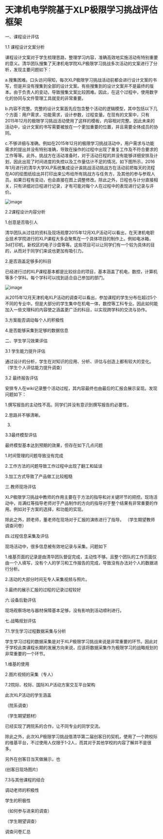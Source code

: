 # 天津机电学院基于XLP极限学习挑战评估框架

一、课程设计评估

1.1 课程设计文案分析

  课程设计文案对于学生梳理思路，整理学习内容，准确高效地实施活动有特别重要的意义。清华团队搜集了天津机电学院XLP极限学习挑战多次活动的文案进行了分析，发现主要问题如下：
  
a.搜集困难。口头访问得知，每次XLP极限学习挑战活动前都会进行设计文案的书写，但是并没有搜集到全部的设计文案。有些搜集到的设计文案并不是最终的版本。由于负责人的变动，导致搜集文案比较困难。因此，在这个过程中，使用数字化的协同与文件管理工具就变的非常重要。

b.内容不完整。完整的设计文案首先应包含整个活动的逻辑模型，其中包括以下几个方面：用户需求，功能需求，设计参数，过程变量。在现有的文案中，只有2015年12月的极限学习挑战活动使用了这样的模板，内容相对完整。因此未来的活动中，设计文案的书写需要被放在一个更加重要的位置，并且需要全体成员的协同。

c.不够详细与准确。例如在2015年12月的极限学习挑战活动中，用户需求与功能需求的提出并没有特别准确，导致在操作的过程中出现了重复工作及不符合要求的工作等等。此外，挑战方在活动准备时，对于活动日程的并没有能够详细安排及计划，因此出现了时间进度的失控以及工作量估计不足的情况。如下图所示，2016年1月进行的清华大学XLP系统集成设计诶挑战活动挑战方在活动前把每天的流程在A0的绘图纸绘出并打印出来公布给所有挑战方与任务方，及其他的参与参观人员。如果日程有变动，也会直接在图上调整修改。除此之外，日程也与计分直接相关，只有详细对日程进行记录，才有可能对每个人在过程中的表现进行记录与评价。

![image](https://github.com/XLP-Based-Courses/2015_Tianjin_Mechains_and_Electricity-/blob/master/图片资料/2016年1月清华XLP第一天日程范例.png)

2.2课程设计内容分析

1.创意是否吸引人

清华团队从过往的资料及现场观摩2015年12月XLP活动可以看出，在天津机电职业技术学院进行的XLP课程大多会聚焦在一个具体项目的制作上。例如电冰箱，3d打印机，新校区的电子沙盘等等。这些项目可以让同学们有一个较为具体的目的，从而对于同学们来说也更加有吸引力。

2.是否涵盖足够多的科目

已经进行过的XLP课程基本都是比较综合的项目，基本涵盖了机电，数控，计算机等多个学科。每个学科可以找到适合自己参加的部门。

![image](https://github.com/XLP-Based-Courses/2015_Tianjin_Mechains_and_Electricity-/blob/master/图片资料/2015年12月天津XLP参与学生专业调查.png)

从2015年12月天津机电XLP活动的调查可以看出，参加课程的学生分布在超过5个不同的专业中。但是大部分的学生集中在机电一体，数控等工科专业。因此如何能加入一些文理科的内容使之涵盖更广泛的科目，以实现跨学科的交流与协作。

3.方案能否调动每个人的积极性

4.是否能够采集到足够的数据信息

二、学生学习效果评估

3.1 学生能力提升评估

通过设计的分析，学生在对知识的应用、分析、评估与创造上都有较大的变化。
（学生个人评估能力提升调查）

3.2 最终报告评估

安排专人在wiki记录整个活动过程，其内容最终也由最后的汇报会展示呈现。发现问题如下：

1.撰写报告的主动性不高。同学们并没有意识到撰写报告的必要性，

2.思路并不够清晰。

3.

3.3最终模型评估

最终模型基本达到预期的效果，但存在如下几点问题

1.时间管理的问题导致没有完成

2.工作方法的问题导致工作过程中出现了翻工和延误

3.加工方式导致了产品做工比较粗糙

三.教师现场评估

XLP极限学习挑战中教师的作用主要在于方法的指导和对关键环节的把控。现场活动中，肖满红等指导老师对于产品制作的方向的指导对于整个结果有非常重要的作用。例如对于方案的选择，和功能的实现。

除此之外，顾老师，董老师在现场对于汇报的演练进行了指导。
（学生期望教师调查问卷）

四.过程信息采集及评估

现场活动中，很多信息被有效地记录与采集。问题如下

1.维基页面的记录是由清华团队督促完成，主动性不够。且整个团队的工作页面仅由一个人填写，没有个人的学习和工作报告的完成，导致没有办法对个人的数据进行分析。

2.活动的大部分时间无专人采集视频与照片。

3.最终的展示汇报的过程的记录过程较好

六.设备后勤评估

现场观察场地与器材保障基本足够，没有影响到活动顺利进行。

七.战略规划评估

7.1.学生学习过程数据采集与分析

学生学习过程的数据采集是对于XLP极限学习挑战来说是非常重要的环节。因此对于学校此类课程长期的发展方向来说，应该将数据采集作为极限学习的战略规划的非常重要的一个环节。

1.维基的使用

2.图片视频的采集（专人）

7.2院际、校际、国际XLP活动方案交互平台架构

此次XLP活动的学生涵盖

（院系调查）

（学生期望题材）

已经实现了跨院系的合作，让不同专业的同学交流。

除此之外，此次XLP极限学习挑战借清华第二届创客日的契机，使用了一个跨校际的维基平台，不过使用人仅限于1-2人，而其对于其他学校的内容了解并不是很多。

另外在创客日当天做展示，也

(创客日现场图片)

7.3与其他课程的结合

调动老师的积极性

学生的积极性

（如何参与进来的调查）

（学生期望调查）

调查问卷汇总
